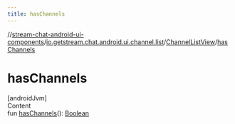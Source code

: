 ```yaml
---
title: hasChannels
---
```

//[stream-chat-android-ui-components](../../../index.md)/[io.getstream.chat.android.ui.channel.list](../index.md)/[ChannelListView](index.md)/[hasChannels](hasChannels.md)



# hasChannels  
[androidJvm]  
Content  
fun [hasChannels](hasChannels.md)(): [Boolean](https://kotlinlang.org/api/latest/jvm/stdlib/kotlin/-boolean/index.html)  



